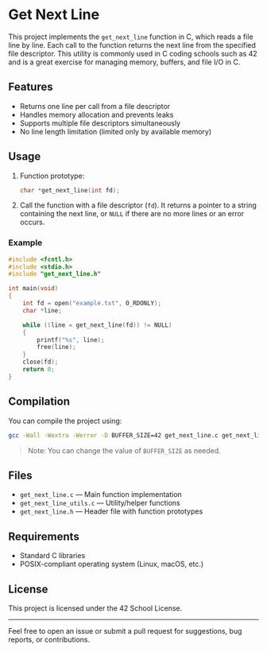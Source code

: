 # Get Next Line

This project implements the `get_next_line` function in C, which reads a file line by line. Each call to the function returns the next line from the specified file descriptor. This utility is commonly used in C coding schools such as 42 and is a great exercise for managing memory, buffers, and file I/O in C.

## Features

- Returns one line per call from a file descriptor
- Handles memory allocation and prevents leaks
- Supports multiple file descriptors simultaneously
- No line length limitation (limited only by available memory)

## Usage

1. Function prototype:
    ```c
    char *get_next_line(int fd);
    ```

2. Call the function with a file descriptor (`fd`). It returns a pointer to a string containing the next line, or `NULL` if there are no more lines or an error occurs.

### Example

```c
#include <fcntl.h>
#include <stdio.h>
#include "get_next_line.h"

int main(void)
{
    int fd = open("example.txt", O_RDONLY);
    char *line;

    while ((line = get_next_line(fd)) != NULL)
    {
        printf("%s", line);
        free(line);
    }
    close(fd);
    return 0;
}
```

## Compilation

You can compile the project using:
```sh
gcc -Wall -Wextra -Werror -D BUFFER_SIZE=42 get_next_line.c get_next_line_utils.c -o gnl
```
> Note: You can change the value of `BUFFER_SIZE` as needed.

## Files

- `get_next_line.c` — Main function implementation
- `get_next_line_utils.c` — Utility/helper functions
- `get_next_line.h` — Header file with function prototypes

## Requirements

- Standard C libraries
- POSIX-compliant operating system (Linux, macOS, etc.)

## License

This project is licensed under the 42 School License.

---

Feel free to open an issue or submit a pull request for suggestions, bug reports, or contributions.
